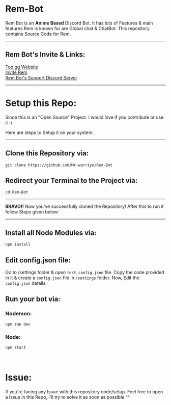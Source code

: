 # Rem-Bot
Rem Bot is an __Anime Based__ Discord Bot. It has lots of Features &amp; main features Rem is known for are Global chat &amp; ChatBot. This repository contains Source Code for Rem.

<hr />

## Rem Bot's Invite & Links:
[Top.gg Website](https://top.gg/bot/808260610924085309)
<br />
[Invite Rem](https://top.gg/bot/808260610924085309/invite)
<br />
[Rem Bot's Support Discord Server](https://discord.gg/FeD7f3kcNf)


<hr />

# Setup this Repo:
<p> Since this is an "Open Source" Project. I would love if you contribute or use it :) </p>
<p> Here are steps to Setup it on your system: </p>

<hr />

## Clone this Repository via:
```
git clone https://github.com/Mr-warriyo/Rem-Bot
```

## Redirect your Terminal to the Project via:
```
cd Rem-Bot
```

<hr />

__BRAVO!!__ Now you've successfully cloned the Repository! After this to run it follow Steps given below:

<hr />

## Install all Node Modules via:
```
npm install
```

## Edit config.json file:
Go to /settings folder & open `test_config.json` file. Copy the code provided in it & create a `config.json` file in `/settings` folder. Now, Edit the `config.json` details.

## Run your bot via:

### Nodemon:
```
npm run dev
```

### Node:
```
npm start
```

<br />


# Issue:
<p> If you're facing any Issue with this repository code/setup. Feel free to open a Issue in this Repo, I'll try to solve it as soon as possible ^^ </p>